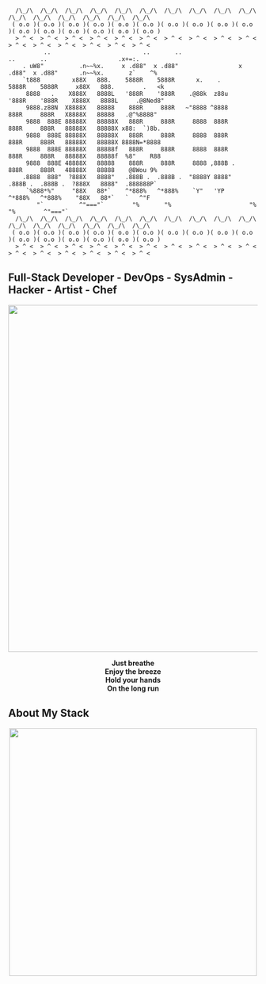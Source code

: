 ```
  /\_/\  /\_/\  /\_/\  /\_/\  /\_/\  /\_/\  /\_/\  /\_/\  /\_/\  /\_/\  /\_/\  /\_/\  /\_/\  /\_/\  /\_/\  /\_/\  
 ( o.o )( o.o )( o.o )( o.o )( o.o )( o.o )( o.o )( o.o )( o.o )( o.o )( o.o )( o.o )( o.o )( o.o )( o.o )( o.o )
  > ^ <  > ^ <  > ^ <  > ^ <  > ^ <  > ^ <  > ^ <  > ^ <  > ^ <  > ^ <  > ^ <  > ^ <  > ^ <  > ^ <  > ^ <  > ^ <  
          ..                          ..       ..                      ..       ..                    .x+=:.       
    . uW8"          .n~~%x.     x .d88"  x .d88"                 x .d88"  x .d88"      .n~~%x.       z`    ^%    
    `t888         x88X   888.    5888R    5888R      x.    .      5888R    5888R     x88X   888.        .   <k    
     8888   .    X888X   8888L   '888R    '888R    .@88k  z88u    '888R    '888R    X888X   8888L     .@8Ned8"    
     9888.z88N  X8888X   88888    888R     888R   ~"8888 ^8888     888R     888R   X8888X   88888   .@^%8888"    
     9888  888E 88888X   88888X   888R     888R     8888  888R     888R     888R   88888X   88888X x88:  `)8b.    
     9888  888E 88888X   88888X   888R     888R     8888  888R     888R     888R   88888X   88888X 8888N=*8888    
     9888  888E 88888X   88888f   888R     888R     8888  888R     888R     888R   88888X   88888f  %8"    R88   
     9888  888E 48888X   88888    888R     888R     8888 ,888B .   888R     888R   48888X   88888    @8Wou 9%     
    .8888  888"  ?888X   8888"   .888B .  .888B .  "8888Y 8888"   .888B .  .888B .  ?888X   8888"  .888888P`       
     `%888*%"     "88X   88*`    ^*888%   ^*888%    `Y"   'YP     ^*888%   ^*888%    "88X   88*`   `   ^"F      
        "`          ^"==="`        "%       "%                      "%       "%        ^"==="`                    
  /\_/\  /\_/\  /\_/\  /\_/\  /\_/\  /\_/\  /\_/\  /\_/\  /\_/\  /\_/\  /\_/\  /\_/\  /\_/\  /\_/\  /\_/\  /\_/\  
 ( o.o )( o.o )( o.o )( o.o )( o.o )( o.o )( o.o )( o.o )( o.o )( o.o )( o.o )( o.o )( o.o )( o.o )( o.o )( o.o )
  > ^ <  > ^ <  > ^ <  > ^ <  > ^ <  > ^ <  > ^ <  > ^ <  > ^ <  > ^ <  > ^ <  > ^ <  > ^ <  > ^ <  > ^ <  > ^ < 
``` 
##  Full-Stack Developer - DevOps - SysAdmin - Hacker - Artist - Chef
 <p align="center">
  <img src="https://media.giphy.com/media/4knozU8q9AXvpod9qy/giphy.gif?cid=ecf05e4793s7ht3djiljru026pp33nx7mhvevccbbfej20u6&ep=v1_gifs_related&rid=giphy.gif&ct=g" width="700"/>
</p>
<p align="center">
  <strong>
Just breathe<br>
Enjoy the breeze<br>
Hold your hands<br>
On the long run<br>    
  </strong>
</p>

## About My Stack
<p align="center">
  <img src="https://github-readme-stats.vercel.app/api/top-langs/?username=b0llull0s&theme=midnight-purple&show_icons=true&hide_border=true&layout=compact&langs_count=10" width=500/>
</p>

